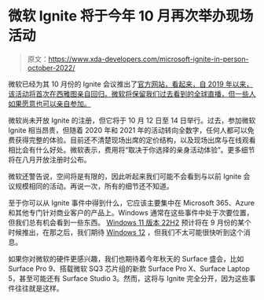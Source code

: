 # 微软 Ignite 将于今年 10 月再次举办现场活动

> 原文：<https://www.xda-developers.com/microsoft-ignite-in-person-october-2022/>

微软已经为其 10 月份的 Ignite 会议推出了[官方网站，看起来，自 2019 年以来，该活动将首次在西雅图亲自回归。微软将保留我们过去看到的全球直播，但一些人如果愿意也可以亲自参加。](https://ignite.microsoft.com/en-US/home)

微软尚未开放 Ignite 的注册，但它将于 10 月 12 日至 14 日举行。过去，参加微软 Ignite 相当昂贵，但随着 2020 年和 2021 年的活动转向全数字，任何人都可以免费获得完整的体验。目前还不清楚现场出席的定价结构，以及现场出席与在线观看相比会有什么好处。微软表示，费用将“取决于你选择的亲身活动体验”。更多细节将在八月开放注册时公布。

微软还警告说，空间将是有限的，因此听起来我们可能不会看到与以前 Ignite 会议规模相同的活动。再说一次，所有的细节还不知道。

至于你可以从 Ignite 事件中得到什么，它应该主要集中在 Microsoft 365、Azure 和其他专门针对商业客户的产品上。Windows 通常在这些事件中处于次要位置，但我们总有机会看到一些东西。 [Windows 11 版本 22H2](https://www.xda-developers.com/windows-11-22h2/) 预计将在 9 月份的某个时候推出，在那之后，我们期待 [Windows 12](https://www.xda-developers.com/windows-12/) ，但我们不太可能很快听到这个消息。

如果你对微软的硬件更感兴趣，我们也期待着今年秋天的 Surface 盛会，比如 Surface Pro 9、搭载微软 SQ3 芯片组的新款 Surface Pro X、Surface Laptop 5，甚至可能还有 Surface Studio 3。然而，这将与 Ignite 完全分开，因为这些事件往往就是这样。